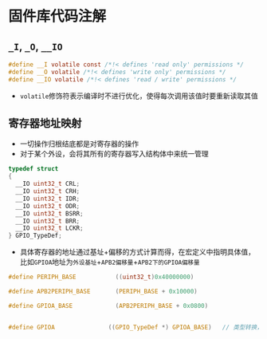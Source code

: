 # 固件库代码注解

## `_I`, `_O`, `__IO`
```C
#define __I volatile const /*!< defines 'read only' permissions */ 
#define __O volatile /*!< defines 'write only' permissions */ 
#define __IO volatile /*!< defines 'read / write' permissions */ 
```
- `volatile`修饰符表示编译时不进行优化，使得每次调用该值时要重新读取其值

## 寄存器地址映射
- 一切操作归根结底都是对寄存器的操作
- 对于某个外设，会将其所有的寄存器写入结构体中来统一管理

```C
typedef struct
{
  __IO uint32_t CRL;
  __IO uint32_t CRH;
  __IO uint32_t IDR;
  __IO uint32_t ODR;
  __IO uint32_t BSRR;
  __IO uint32_t BRR;
  __IO uint32_t LCKR;
} GPIO_TypeDef;
```

- 具体寄存器的地址通过基址+偏移的方式计算而得，在宏定义中指明具体值，比如`GPIOA`地址为`外设基址`+`APB2偏移量`+`APB2下的GPIOA偏移量`

```C
#define PERIPH_BASE           ((uint32_t)0x40000000) 

#define APB2PERIPH_BASE       (PERIPH_BASE + 0x10000)

#define GPIOA_BASE            (APB2PERIPH_BASE + 0x0800)


#define GPIOA               ((GPIO_TypeDef *) GPIOA_BASE)   // 类型转换，将GPIOA_BASE的32位无符号基地址转换为struct类型的指针
```